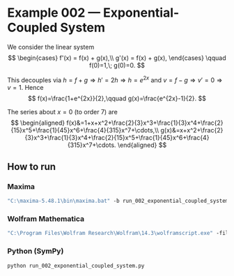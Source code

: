 # Example 002 — Exponential-Coupled System

We consider the linear system
$$
\begin{cases}
f'(x) = f(x) + g(x),\\
g'(x) = f(x) + g(x),
\end{cases}
\qquad f(0)=1,\; g(0)=0.
$$

This decouples via $h=f+g\Rightarrow h'=2h\Rightarrow h=e^{2x}$ and
$v=f-g\Rightarrow v'=0\Rightarrow v=1$. Hence
$$
f(x)=\frac{1+e^{2x}}{2},\qquad g(x)=\frac{e^{2x}-1}{2}.
$$

The series about $x=0$ (to order 7) are
$$
\begin{aligned}
f(x)&=1+x+x^2+\frac{2}{3}x^3+\frac{1}{3}x^4+\frac{2}{15}x^5+\frac{1}{45}x^6+\frac{4}{315}x^7+\cdots,\\
g(x)&=x+x^2+\frac{2}{3}x^3+\frac{1}{3}x^4+\frac{2}{15}x^5+\frac{1}{45}x^6+\frac{4}{315}x^7+\cdots.
\end{aligned}
$$

## How to run

### Maxima
```bat
"C:\maxima-5.48.1\bin\maxima.bat" -b run_002_exponential_coupled_system.mac
````

### Wolfram Mathematica

```bat
"C:\Program Files\Wolfram Research\Wolfram\14.3\wolframscript.exe" -file run_002_exponential_coupled_system.wl
```

### Python (SymPy)

```bat
python run_002_exponential_coupled_system.py
```
